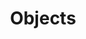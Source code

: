 ---
title: Objects
template: lesson
draft: false
slug: /courses/Data-Types/objects
course: Data-Types
tags:
  - Pass by Reference
  - Pass by caller
  - JS Fundamentals
description: "By the end of this session we will learn about the most useful data type in
JavaScript, the Object. You will understand how the phrase 'almost
everything in JavaScript is an object' and how to use this knowledge to your
advantage. We will closely examine POJOs(Plain Old JavaScript Objects) and
Functions in particular."
exerciseLinks: https://codepen.io/WayfairFrontend/pen/db492328b89ed06be1b657b294a3482a?editors=0010
timeToCompletion: ~1 hour
videoLinks: 
  - https://www.youtube.com/embed/1YFss_4B_o4
preReadQuizLink: https://docs.google.com/forms/d/e/1FAIpQLSd47ESeuwYoYbc_R-i33ilaPwoEY7D5OMUUOVUwk1hiLvZ3mQ/viewform
readingLinks: 
  - link: "https://developer.mozilla.org/en-US/docs/Learn/JavaScript/Objects/Basics"
    description: 'A great introduction to the very basics of Objects in JavaScript from MDN.'
    title: Objects Basics, MDN
  - link: "https://developer.mozilla.org/en-US/docs/Web/JavaScript/Guide/Working_with_Objects"
    description: 'Good stuff, pretty much covers all the basics of JavaScript objects and how
    to use them. More or less a "practical guide" from MDN, highly recommend
    bookmarking this as a reference.'
    title: Working with Objects, MDN
  - link: "https://medium.com/@wlodarczyk_j/object-freeze-vs-object-seal-ba6d7553a436"
    description: "We will be dealing with objects and their properties throughout the session.
    A quick read-through of preventing mutations in object."
    title: "Preventing Object Mutation"
---